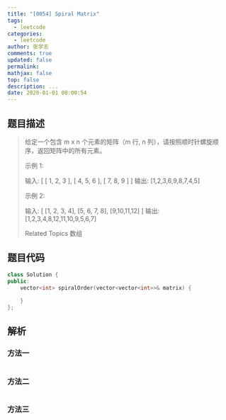 ```yaml
---
title: "[0054] Spiral Matrix"
tags:
  - leetcode
categories:
  - leetcode
author: 张学志
comments: true
updated: false
permalink:
mathjax: false
top: false
description: ...
date: 2020-01-01 00:00:54
---
```


## 题目描述

> 给定一个包含 m x n 个元素的矩阵（m 行, n 列），请按照顺时针螺旋顺序，返回矩阵中的所有元素。 
> 
> 示例 1: 
> 
> 输入:
> [
> [ 1, 2, 3 ],
> [ 4, 5, 6 ],
> [ 7, 8, 9 ]
> ]
> 输出: [1,2,3,6,9,8,7,4,5]
> 
> 
> 示例 2: 
> 
> 输入:
> [
> [1, 2, 3, 4],
> [5, 6, 7, 8],
> [9,10,11,12]
> ]
> 输出: [1,2,3,4,8,12,11,10,9,5,6,7]
> 
> Related Topics 数组

## 题目代码

```cpp
class Solution {
public:
    vector<int> spiralOrder(vector<vector<int>>& matrix) {
        
    }
};
```

## 解析

### 方法一

```cpp

```

### 方法二

```cpp

```

### 方法三

```cpp

```

